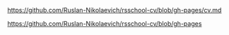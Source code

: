 https://github.com/Ruslan-Nikolaevich/rsschool-cv/blob/gh-pages/cv.md

https://github.com/Ruslan-Nikolaevich/rsschool-cv/blob/gh-pages
